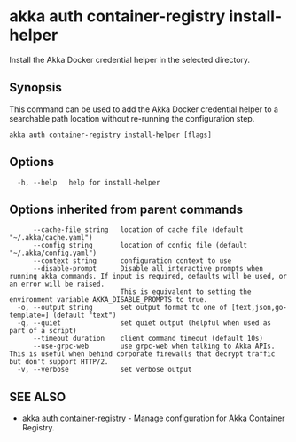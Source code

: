 # akka auth container-registry install-helper

Install the Akka Docker credential helper in the selected directory.

## Synopsis

This command can be used to add the Akka Docker credential helper to a searchable path location without re-running the configuration step.

```
akka auth container-registry install-helper [flags]
```

## Options

```
  -h, --help   help for install-helper
```

## Options inherited from parent commands

```
      --cache-file string   location of cache file (default "~/.akka/cache.yaml")
      --config string       location of config file (default "~/.akka/config.yaml")
      --context string      configuration context to use
      --disable-prompt      Disable all interactive prompts when running akka commands. If input is required, defaults will be used, or an error will be raised.
                            This is equivalent to setting the environment variable AKKA_DISABLE_PROMPTS to true.
  -o, --output string       set output format to one of [text,json,go-template=] (default "text")
  -q, --quiet               set quiet output (helpful when used as part of a script)
      --timeout duration    client command timeout (default 10s)
      --use-grpc-web        use grpc-web when talking to Akka APIs. This is useful when behind corporate firewalls that decrypt traffic but don't support HTTP/2.
  -v, --verbose             set verbose output
```

## SEE ALSO

* [akka auth container-registry](akka_auth_container-registry.html)	 - Manage configuration for Akka Container Registry.
